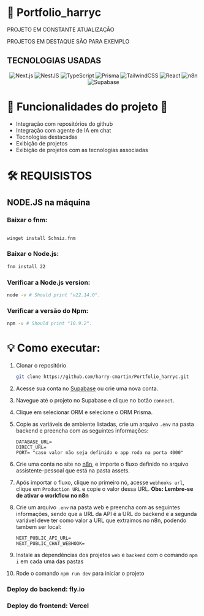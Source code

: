 # 📌 Portfolio_harryc

PROJETO EM CONSTANTE ATUALIZAÇÃO

PROJETOS EM DESTAQUE SÃO PARA EXEMPLO

## TECNOLOGIAS USADAS

<center>
    <div  data-badges>
    <img src="https://img.shields.io/badge/next.js-%23000000.svg?style=for-the-badge&logo=nextdotjs&logoColor=white" alt="Next.js" />
        <img src="https://img.shields.io/badge/nestjs-%23E0234E.svg?style=for-the-badge&logo=nestjs&logoColor=white" alt="NestJS" />
        <img src="https://img.shields.io/badge/typescript-%23007ACC.svg?style=for-the-badge&logo=typescript&logoColor=white" alt="TypeScript" />
        <img src="https://img.shields.io/badge/prisma-%232D3748.svg?style=for-the-badge&logo=prisma&logoColor=white" alt="Prisma" />
        <img src="https://img.shields.io/badge/tailwindcss-%2338B2AC.svg?style=for-the-badge&logo=tailwind-css&logoColor=white" alt="TailwindCSS" />
        <img src="https://img.shields.io/badge/react-%2320232a.svg?style=for-the-badge&logo=react&logoColor=%2361DAFB" alt="React" />
        <img src="https://img.shields.io/badge/n8n-%2300C4B4.svg?style=for-the-badge&logo=n8n&logoColor=white" alt="n8n" />
        <img src="https://img.shields.io/badge/supabase-%233ECF8E.svg?style=for-the-badge&logo=supabase&logoColor=white" alt="Supabase" />
    </div>
</center>

# 💎 Funcionalidades do projeto 💎

- Integração com repositórios do github
- Integração com agente de IA em chat
- Tecnologias destacadas 
- Exibição de projetos
- Exibição de projetos com as tecnologias associadas

# 🛠 REQUISISTOS 

## NODE.JS na máquina

### Baixar o fnm:

```bash

winget install Schniz.fnm

```

### Baixar o Node.js:

```bash
fnm install 22
```

### Verificar a Node.js version:

```bash
node -v # Should print "v22.14.0".
```

### Verificar a versão do Npm:

```bash
npm -v # Should print "10.9.2".
```


# 💡 Como executar:

1. Clonar o repositório  

    ```sh
    git clone https://github.com/harry-cmartin/Portfolio_harryc.git
    ```

3. Acesse sua conta no [Supabase](https://supabase.com) ou crie uma nova conta.

4. Navegue até o projeto no Supabase e clique no botão `connect`.
   
5. Clique em selecionar ORM e selecione o ORM Prisma.
   
6. Copie as variáveis de ambiente listadas, crie um arquivo `.env` na pasta backend e preencha com as seguintes informações:
    ```
    DATABASE_URL=
    DIRECT_URL=
    PORT= "caso valor não seja definido o app roda na porta 4000"
    ```
7. Crie uma conta no site no [n8n](https://n8n.io), e importe o fluxo definido no arquivo assistente-pessoal que está na pasta assets.

8. Após importar o fluxo, clique no primeiro nó, acesse `webhooks url`, clique em `Production URL` e copie o valor dessa URL.
**Obs: Lembre-se de ativar o workflow no n8n**

9. Crie um arquivo `.env` na pasta web e preencha com as seguintes informações, sendo que a URL da API é a URL do backend e a segunda variável deve ter como valor a URL que extraimos no n8n, podendo tambem ser local:

    ```
    NEXT_PUBLIC_API_URL=
    NEXT_PUBLIC_CHAT_WEBHOOK=
    ```

10. Instale as dependências dos projetos `web` e `backend` com o comando `npm i` em cada uma das pastas

11. Rode o comando `npm run dev` para iniciar o projeto


### Deploy do backend: fly.io
### Deploy do frontend: Vercel
